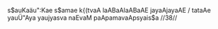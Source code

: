 s$auKaäu":Kae s$amae k{(tvaA laABaAlaABaAE jayaAjayaAE /
tataAe yauÜ"Aya yaujyasva naEvaM paApamavaApsyais$a //38//